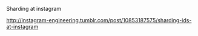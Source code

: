 Sharding at instagram

http://instagram-engineering.tumblr.com/post/10853187575/sharding-ids-at-instagram
